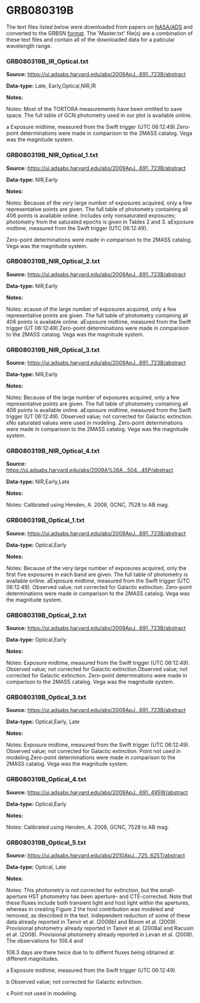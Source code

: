 # GRB080319B


The text files listed below were downloaded from papers on [NASA/ADS](https://ui.adsabs.harvard.edu) and converted to the GRBSN [format](https://github.com/GabrielF98/GRBSNWebtool/tree/master/Webtool/static/SourceData). The 'Master.txt' file(s) are a combination of these text files and contain all of the downloaded data for a paticular wavelength range.

### GRB080319B_IR_Optical.txt


**Source:** https://ui.adsabs.harvard.edu/abs/2009ApJ...691..723B/abstract

**Data-type:** Late, Early,Optical,NIR,IR

**Notes:**

Notes: Most of the TORTORA measurements have been omitted to save space. The full table of GCN photometry used in our plot is available online.

a Exposure midtime, measured from the Swift trigger (UTC 06:12:49).Zero-point determinations were made in comparison to the 2MASS catalog. Vega was the magnitude system.

### GRB080319B_NIR_Optical_1.txt


**Source:** https://ui.adsabs.harvard.edu/abs/2009ApJ...691..723B/abstract

**Data-type:** NIR,Early

**Notes:**

Notes: Because of the very large number of exposures acquired, only a few representative points are given. The full table of photometry containing all 406 points is available online. Includes only nonsaturated exposures; photometry from the saturated epochs is given in Tables 2 and 3. aExposure midtime, measured from the Swift trigger (UTC 06:12:49).

Zero-point determinations were made in comparison to the 2MASS catalog. Vega was the magnitude system.

### GRB080319B_NIR_Optical_2.txt


**Source:** https://ui.adsabs.harvard.edu/abs/2009ApJ...691..723B/abstract

**Data-type:** NIR,Early

**Notes:**

Notes: ecause of the large number of exposures acquired, only a few representative points are given. The full table of photometry containing all 406 points is available online. aExposure midtime, measured from the Swift trigger (UT 06:12:49).Zero-point determinations were made in comparison to the 2MASS catalog. Vega was the magnitude system.

### GRB080319B_NIR_Optical_3.txt


**Source:** https://ui.adsabs.harvard.edu/abs/2009ApJ...691..723B/abstract

**Data-type:** NIR,Early

**Notes:**

Notes: Because of the large number of exposures acquired, only a few representative points are given. The full table of photometry containing all 406 points is available online. aExposure midtime, measured from the Swift trigger (UT 06:12:49). Observed value; not corrected for Galactic extinction. xNo saturated values were used in modeling. Zero-point determinations were made in comparison to the 2MASS catalog. Vega was the magnitude system.

### GRB080319B_NIR_Optical_4.txt


**Source:** https://ui.adsabs.harvard.edu/abs/2009A%26A...504...45P/abstract

**Data-type:** NIR,Early,Late

**Notes:**

Notes: Calibrated using Henden, A. 2008, GCNC, 7528 to AB mag.

### GRB080319B_Optical_1.txt


**Source:** https://ui.adsabs.harvard.edu/abs/2009ApJ...691..723B/abstract

**Data-type:** Optical,Early

**Notes:**

Notes: Because of the very large number of exposures acquired, only the first five exposures in each band are given. The full table of photometry is available online. aExposure midtime, measured from the Swift trigger (UTC 06:12:49). Observed value; not corrected for Galactic extinction. Zero-point determinations were made in comparison to the 2MASS catalog. Vega was the magnitude system.

### GRB080319B_Optical_2.txt


**Source:** https://ui.adsabs.harvard.edu/abs/2009ApJ...691..723B/abstract

**Data-type:** Optical,Early

**Notes:**

Notes: Exposure midtime, measured from the Swift trigger (UTC 06:12:49). Observed value; not corrected for Galactic extinction.Observed value; not corrected for Galactic extinction. Zero-point determinations were made in comparison to the 2MASS catalog. Vega was the magnitude system.

### GRB080319B_Optical_3.txt


**Source:** https://ui.adsabs.harvard.edu/abs/2009ApJ...691..723B/abstract

**Data-type:** Optical,Early, Late

**Notes:**

Notes: Exposure midtime, measured from the Swift trigger (UTC 06:12:49). Observed value; not corrected for Galactic extinction. Point not used in modeling.Zero-point determinations were made in comparison to the 2MASS catalog. Vega was the magnitude system.

### GRB080319B_Optical_4.txt


**Source:** https://ui.adsabs.harvard.edu/abs/2009ApJ...691..495W/abstract

**Data-type:** Optical,Early

**Notes:**

Notes: Calibrated using Henden, A. 2008, GCNC, 7528 to AB mag.

### GRB080319B_Optical_5.txt


**Source:** https://ui.adsabs.harvard.edu/abs/2010ApJ...725..625T/abstract

**Data-type:** Optical, Late

**Notes:**

Notes: This photometry is not corrected for extinction, but the small-aperture HST photometry has been aperture- and CTE-corrected. Note that these fluxes include both transient light and host light within the apertures, whereas in creating Figure 2 the host contribution was modeled and removed, as described in the text. Independent reduction of some of these data already reported in Tanvir et al. (2008b) and Bloom et al. (2009). Provisional photometry already reported in Tanvir et al. (2008a) and Racusin et al. (2008). Provisional photometry already reported in Levan et al. (2008). The observations for 106.4 and

108.3 days are there twice due to to differnt fluxes being obtained at different magnitudes.





a Exposure midtime, measured from the Swift trigger (UTC 06:12:49).

b Observed value; not corrected for Galactic extinction.

x Point not used in modeling.